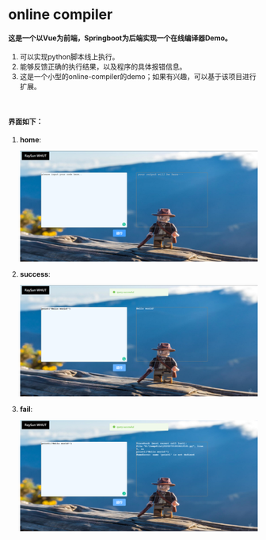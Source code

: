 # online compiler

#### 这是一个以Vue为前端，Springboot为后端实现一个在线编译器Demo。

1. 可以实现python脚本线上执行。
2. 能够反馈正确的执行结果，以及程序的具体报错信息。
3. 这是一个小型的online-compiler的demo；如果有兴趣，可以基于该项目进行扩展。

​	

#### 界面如下：

1. **home**:

   ![home](https://github.com/RaySunWHUT/online-compiler/blob/master/assets/home.png)

   

2. **success**:

   ![success](https://github.com/RaySunWHUT/online-compiler/blob/master/assets/success.png)

   

3. **fail**:

   ![fail](https://github.com/RaySunWHUT/online-compiler/blob/master/assets/fail.png)
